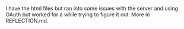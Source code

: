 I have the html files but ran into some issues with the server and using OAuth but worked for a while trying to figure it out. More in REFLECTION.md.
